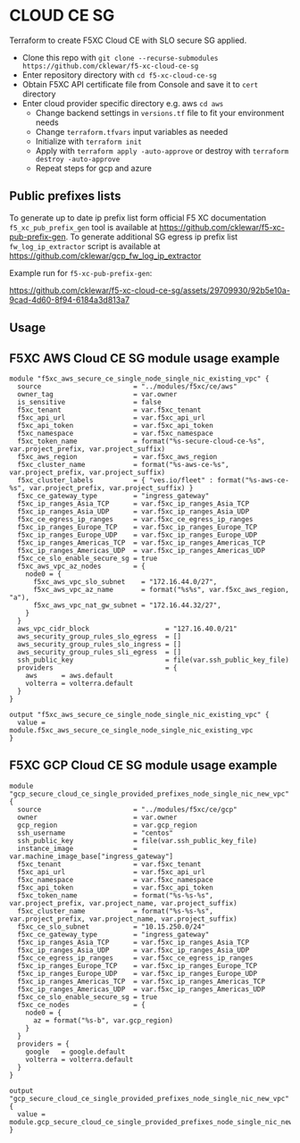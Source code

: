# CLOUD CE SG

Terraform to create F5XC Cloud CE with SLO secure SG applied. 
 
- Clone this repo with `git clone --recurse-submodules https://github.com/cklewar/f5-xc-cloud-ce-sg`
- Enter repository directory with `cd f5-xc-cloud-ce-sg`
- Obtain F5XC API certificate file from Console and save it to `cert` directory
- Enter cloud provider specific directory e.g. aws `cd aws`
  * Change backend settings in `versions.tf` file to fit your environment needs
  * Change `terraform.tfvars` input variables as needed
  * Initialize with `terraform init`
  * Apply with `terraform apply -auto-approve` or destroy with `terraform destroy -auto-approve`
  * Repeat steps for gcp and azure

##  Public prefixes lists
To generate up to date ip prefix list form official F5 XC documentation `f5_xc_pub_prefix_gen` tool is available at https://github.com/cklewar/f5-xc-pub-prefix-gen.
To generate additional SG egress ip prefix list `fw_log_ip_extractor` script is available at https://github.com/cklewar/gcp_fw_log_ip_extractor

Example run for `f5-xc-pub-prefix-gen`:

https://github.com/cklewar/f5-xc-cloud-ce-sg/assets/29709930/92b5e10a-9cad-4d60-8f94-6184a3d813a7

## Usage

## F5XC AWS Cloud CE SG module usage example
  
````hcl
module "f5xc_aws_secure_ce_single_node_single_nic_existing_vpc" {
  source                       = "../modules/f5xc/ce/aws"
  owner_tag                    = var.owner
  is_sensitive                 = false
  f5xc_tenant                  = var.f5xc_tenant
  f5xc_api_url                 = var.f5xc_api_url
  f5xc_api_token               = var.f5xc_api_token
  f5xc_namespace               = var.f5xc_namespace
  f5xc_token_name              = format("%s-secure-cloud-ce-%s", var.project_prefix, var.project_suffix)
  f5xc_aws_region              = var.f5xc_aws_region
  f5xc_cluster_name            = format("%s-aws-ce-%s", var.project_prefix, var.project_suffix)
  f5xc_cluster_labels          = { "ves.io/fleet" : format("%s-aws-ce-%s", var.project_prefix, var.project_suffix) }
  f5xc_ce_gateway_type         = "ingress_gateway"
  f5xc_ip_ranges_Asia_TCP      = var.f5xc_ip_ranges_Asia_TCP
  f5xc_ip_ranges_Asia_UDP      = var.f5xc_ip_ranges_Asia_UDP
  f5xc_ce_egress_ip_ranges     = var.f5xc_ce_egress_ip_ranges
  f5xc_ip_ranges_Europe_TCP    = var.f5xc_ip_ranges_Europe_TCP
  f5xc_ip_ranges_Europe_UDP    = var.f5xc_ip_ranges_Europe_UDP
  f5xc_ip_ranges_Americas_TCP  = var.f5xc_ip_ranges_Americas_TCP
  f5xc_ip_ranges_Americas_UDP  = var.f5xc_ip_ranges_Americas_UDP
  f5xc_ce_slo_enable_secure_sg = true
  f5xc_aws_vpc_az_nodes        = {
    node0 = {
      f5xc_aws_vpc_slo_subnet    = "172.16.44.0/27",
      f5xc_aws_vpc_az_name       = format("%s%s", var.f5xc_aws_region, "a"),
      f5xc_aws_vpc_nat_gw_subnet = "172.16.44.32/27",
    }
  }
  aws_vpc_cidr_block                   = "127.16.40.0/21"
  aws_security_group_rules_slo_egress  = []
  aws_security_group_rules_slo_ingress = []
  aws_security_group_rules_sli_egress  = []
  ssh_public_key                       = file(var.ssh_public_key_file)
  providers                            = {
    aws      = aws.default
    volterra = volterra.default
  }
}

output "f5xc_aws_secure_ce_single_node_single_nic_existing_vpc" {
  value = module.f5xc_aws_secure_ce_single_node_single_nic_existing_vpc
}
````

## F5XC GCP Cloud CE SG module usage example

```hcl
module "gcp_secure_cloud_ce_single_provided_prefixes_node_single_nic_new_vpc" {
  source                       = "../modules/f5xc/ce/gcp"
  owner                        = var.owner
  gcp_region                   = var.gcp_region
  ssh_username                 = "centos"
  ssh_public_key               = file(var.ssh_public_key_file)
  instance_image               = var.machine_image_base["ingress_gateway"]
  f5xc_tenant                  = var.f5xc_tenant
  f5xc_api_url                 = var.f5xc_api_url
  f5xc_namespace               = var.f5xc_namespace
  f5xc_api_token               = var.f5xc_api_token
  f5xc_token_name              = format("%s-%s-%s", var.project_prefix, var.project_name, var.project_suffix)
  f5xc_cluster_name            = format("%s-%s-%s", var.project_prefix, var.project_name, var.project_suffix)
  f5xc_ce_slo_subnet           = "10.15.250.0/24"
  f5xc_ce_gateway_type         = "ingress_gateway"
  f5xc_ip_ranges_Asia_TCP      = var.f5xc_ip_ranges_Asia_TCP
  f5xc_ip_ranges_Asia_UDP      = var.f5xc_ip_ranges_Asia_UDP
  f5xc_ce_egress_ip_ranges     = var.f5xc_ce_egress_ip_ranges
  f5xc_ip_ranges_Europe_TCP    = var.f5xc_ip_ranges_Europe_TCP
  f5xc_ip_ranges_Europe_UDP    = var.f5xc_ip_ranges_Europe_UDP
  f5xc_ip_ranges_Americas_TCP  = var.f5xc_ip_ranges_Americas_TCP
  f5xc_ip_ranges_Americas_UDP  = var.f5xc_ip_ranges_Americas_UDP
  f5xc_ce_slo_enable_secure_sg = true
  f5xc_ce_nodes                = {
    node0 = {
      az = format("%s-b", var.gcp_region)
    }
  }
  providers = {
    google   = google.default
    volterra = volterra.default
  }
}

output "gcp_secure_cloud_ce_single_provided_prefixes_node_single_nic_new_vpc" {
  value = module.gcp_secure_cloud_ce_single_provided_prefixes_node_single_nic_new_vpc.ce
}
```